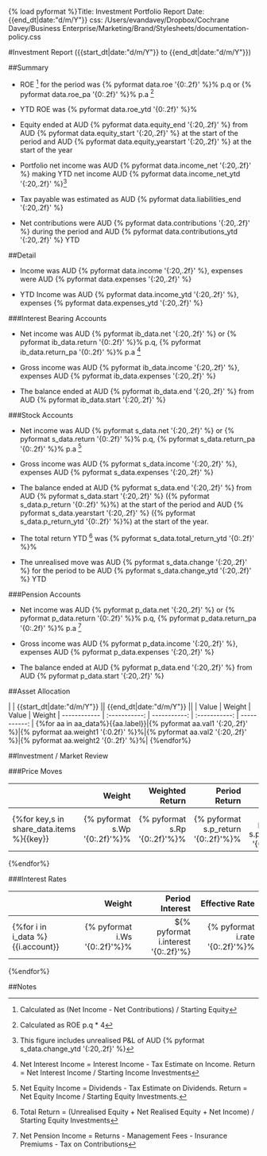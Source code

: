 {% load pyformat %}Title: Investment Portfolio Report
Date: {{end_dt|date:"d/m/Y"}}
css: /Users/evandavey/Dropbox/Cochrane Davey/Business Enterprise/Marketing/Brand/Stylesheets/documentation-policy.css

#Investment Report ({{start_dt|date:"d/m/Y"}} to {{end_dt|date:"d/m/Y"}})

##Summary

* ROE [^ROE] for the period was {% pyformat data.roe '{0:.2f}' %}% p.q or  {% pyformat data.roe_pa '{0:.2f}' %}% p.a [^ROE-PA]

* YTD ROE was {% pyformat data.roe_ytd '{0:.2f}' %}%

* Equity ended at AUD {% pyformat data.equity_end '{:20,.2f}' %} from AUD {% pyformat data.equity_start '{:20,.2f}' %} at the start of the period and AUD {% pyformat data.equity_yearstart '{:20,.2f}' %} at the start of the year

* Portfolio net income was AUD {% pyformat data.income_net '{:20,.2f}' %} making YTD net income AUD {% pyformat data.income_net_ytd '{:20,.2f}' %}[^Unrealised-Equity]

* Tax payable was estimated as AUD {% pyformat data.liabilities_end '{:20,.2f}' %}

* Net contributions were AUD {% pyformat data.contributions '{:20,.2f}' %} during the period and AUD {% pyformat data.contributions_ytd '{:20,.2f}' %} YTD


##Detail

* Income was AUD {% pyformat data.income '{:20,.2f}' %}, expenses were AUD {% pyformat data.expenses '{:20,.2f}' %}

* YTD Income was AUD {% pyformat data.income_ytd '{:20,.2f}' %}, expenses {% pyformat data.expenses_ytd '{:20,.2f}' %}


###Interest Bearing Accounts

* Net income was AUD {% pyformat ib_data.net '{:20,.2f}' %} or {% pyformat ib_data.return '{0:.2f}' %}% p.q, {% pyformat ib_data.return_pa '{0:.2f}' %}% p.a [^Net-Interest-Income] 

* Gross income was AUD {% pyformat ib_data.income '{:20,.2f}' %}, expenses AUD {% pyformat ib_data.expenses '{:20,.2f}' %}

* The balance ended at AUD {% pyformat ib_data.end '{:20,.2f}' %} from AUD {% pyformat ib_data.start '{:20,.2f}' %}


###Stock Accounts

* Net income was AUD {% pyformat s_data.net '{:20,.2f}' %} or {% pyformat s_data.return '{0:.2f}' %}% p.q, {% pyformat s_data.return_pa '{0:.2f}' %}% p.a [^Equity-Net-Income] 

* Gross income was AUD {% pyformat s_data.income '{:20,.2f}' %}, expenses AUD {% pyformat s_data.expenses '{:20,.2f}' %}

* The balance ended at AUD {% pyformat s_data.end '{:20,.2f}' %} from AUD {% pyformat s_data.start '{:20,.2f}' %} ({% pyformat s_data.p_return '{0:.2f}' %}%) at the start of the period and AUD {% pyformat s_data.yearstart '{:20,.2f}' %} ({% pyformat s_data.p_return_ytd '{0:.2f}' %}%) at the start of the year.

* The total return YTD [^Equity-Total-Return] was {% pyformat s_data.total_return_ytd '{0:.2f}' %}% 

* The unrealised move was AUD {% pyformat s_data.change '{:20,.2f}' %} for the period to be AUD {% pyformat s_data.change_ytd '{:20,.2f}' %} YTD

###Pension Accounts

* Net income was AUD {% pyformat p_data.net '{:20,.2f}' %} or {% pyformat p_data.return '{0:.2f}' %}% p.q, {% pyformat p_data.return_pa '{0:.2f}' %}% p.a [^Pension-Net-Income] 

* Gross income was AUD {% pyformat p_data.income '{:20,.2f}' %}, expenses AUD {% pyformat p_data.expenses '{:20,.2f}' %}

* The balance ended at AUD {% pyformat p_data.end '{:20,.2f}' %} from AUD {% pyformat p_data.start '{:20,.2f}' %}



##Asset Allocation

|             |         {{start_dt|date:"d/m/Y"}} || {{end_dt|date:"d/m/Y"}}          ||
              | Value 		  | Weight       | Value         | Weight       |
 ------------ | :-----------: | -----------: | :-----------: | -----------: |
{%for aa in aa_data%}{{aa.label}}|{% pyformat aa.val1 '{:20,.2f}' %}|{% pyformat aa.weight1 '{:0.2f}' %}%|{% pyformat aa.val2 '{:20,.2f}' %}|{% pyformat aa.weight2 '{0:.2f}' %}%|
{%endfor%}




##Investment / Market Review

###Price Moves

|			  | Weight | Weighted Return | Period Return | Change   | Now    | Period Start  | Year Start  |
 ------------ | ----:  | -----------:    | -----------:  | ------:  | ------:|-------------: | ----------: |
{%for key,s in share_data.items %}{{key}} | {% pyformat s.Wp '{0:.2f}'%}% | {% pyformat s.Rp '{0:.2f}'%}% | {% pyformat s.p_return '{0:.2f}'%}% | ${% pyformat s.p_change '{0:.2f}'%} | ${% pyformat s.p_end '{0:.2f}'%}| ${% pyformat s.p_start '{0:.2f}'%} | ${% pyformat s.p_yearstart '{0:.2f}'%} |
{%endfor%}

###Interest Rates

|			  | Weight | Period Interest | Effective Rate |
 ------------ | -----: |-----------:    | ----------------------:   |
{%for i in i_data %}{{i.account}} | {% pyformat i.Ws '{0:.2f}'%}% | ${% pyformat i.interest '{0:.2f}'%} | {% pyformat i.rate '{0:.2f}'%}% | 
{%endfor%}

##Notes

[^ROE-after-inflation]: YOY ROE p.a - RBA's preferred inflation measure (average of weighted median and trimmed mean)

[^ROE]: Calculated as (Net Income - Net Contributions) / Starting Equity

[^ROE-PA]: Calculated as ROE p.q * 4
	
[^Net-Interest-Income]: Net Interest Income = Interest Income - Tax Estimate on Income.  Return = Net Interest Income / Starting Income Investments

[^Equity-Net-Income]: Net Equity Income = Dividends - Tax Estimate on Dividends.  Return = Net Equity Income / Starting Equity Investments.

[^Equity-Total-Return]: Total Return = (Unrealised Equity + Net Realised Equity + Net Income) / Starting Equity Investments

[^Pension-Net-Income]: Net Pension Income = Returns - Management Fees - Insurance Premiums - Tax on Contributions

[^AU-Cash]: See [RBA Official Cash Rate](http://www.rba.gov.au/statistics/cash-rate.html)

[^Inflation]: See [RBA inflation statistics](http://www.rba.gov.au/inflation/measures-cpi.html)

[^Unrealised-Equity]: This figure includes unrealised P&L of AUD {% pyformat s_data.change_ytd '{:20,.2f}' %}